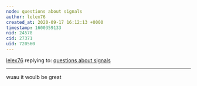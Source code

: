```yaml
---
node: questions about signals
author: lelex76
created_at: 2020-09-17 16:12:13 +0000
timestamp: 1600359133
nid: 24578
cid: 27371
uid: 720560
---
```




[lelex76](../profile/lelex76) replying to: [questions about signals](../notes/lelex76/09-15-2020/questions-about-signals)

----
wuau it woulb be great